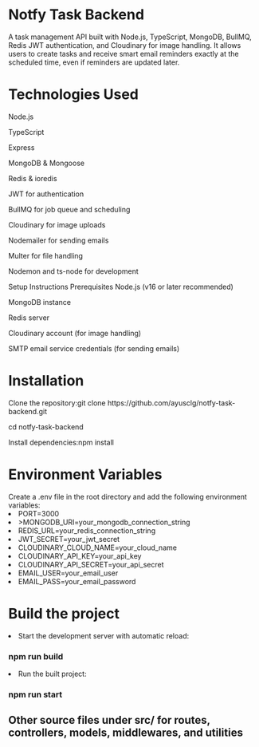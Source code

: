 <h1>Notfy Task Backend</h1>

A task management API built with Node.js, TypeScript, MongoDB, BullMQ, Redis JWT authentication, and Cloudinary for image handling. It allows users to create tasks and receive smart email reminders exactly at the scheduled time, even if reminders are updated later.

<h1>Technologies Used</h1>

Node.js

TypeScript

Express

MongoDB & Mongoose

Redis & ioredis

JWT for authentication

BullMQ for job queue and scheduling

Cloudinary for image uploads

Nodemailer for sending emails

Multer for file handling

Nodemon and ts-node for development

Setup Instructions
Prerequisites
Node.js (v16 or later recommended)

MongoDB instance

Redis server

Cloudinary account (for image handling)

SMTP email service credentials (for sending emails)

<h1>Installation</h1>
Clone the repository:git clone https://github.com/ayusclg/notfy-task-backend.git

cd notfy-task-backend

Install dependencies:npm install






<h1>Environment Variables</h1>
Create a .env file in the root directory and add the following environment variables:
<li>PORT=3000</li>
<li>>MONGODB_URI=your_mongodb_connection_string</li>
<li>REDIS_URL=your_redis_connection_string</li>
<li>JWT_SECRET=your_jwt_secret</li>
<li>CLOUDINARY_CLOUD_NAME=your_cloud_name</li>
<li>CLOUDINARY_API_KEY=your_api_key</li>
<li>CLOUDINARY_API_SECRET=your_api_secret</li>
<li>EMAIL_USER=your_email_user</li>
<li>EMAIL_PASS=your_email_password </li>



<h1>Build the project</h1>
<li>Start the development server with automatic reload: <h3>npm run build</h3></li>
<li>Run the built project:<h3>npm run start</h3></li>



<h2>Other source files under src/ for routes, controllers, models, middlewares, and utilities</h2>

